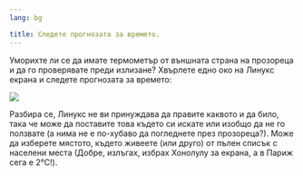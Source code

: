 ```yaml
---
lang: bg

title: Следете прогнозата за времето.
---
```


Уморихте ли се да имате термометър от външната страна на прозореца и да го проверявате преди излизане? Хвърлете едно око на Линукс екрана и следете прогнозата за времето:

<img src="Images/weather.png" />

Разбира се, Линукс не ви принуждава да правите каквото и да било, така че може да поставите това където си искате или изобщо да не го ползвате (а нима не е по-хубаво да погледнете през прозореца?). Може да изберете мястото, където живеете (или друго) от пълен списък с населени места (Добре, излъгах, избрах Хонолулу за екрана, а в Париж сега е 2°C!).




